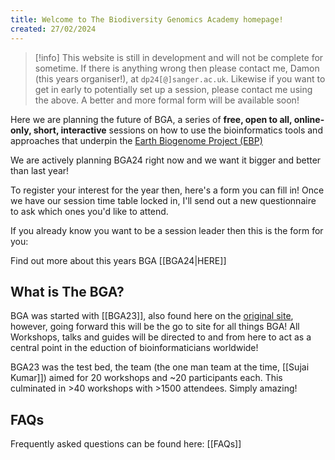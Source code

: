 ```yaml
---
title: Welcome to The Biodiversity Genomics Academy homepage!
created: 27/02/2024
---
```


>[!info]
>This website is still in development and will not be complete for sometime. If there is anything wrong then please contact me, Damon (this years organiser!),  at `dp24[@]sanger.ac.uk`. Likewise if you want to get in early to potentially set up a session, please contact me using the above. A better and more formal form will be available soon!

Here we are planning the future of BGA, a series of **free, open to all, online-only, short, interactive** sessions on how to use the bioinformatics tools and approaches that underpin the [Earth Biogenome Project (EBP)](https://earthbiogenome.org)

We are actively planning BGA24 right now and we want it bigger and better than last year!

To register your interest for the year then, here's a form you can fill in! Once we have our session time table locked in, I'll send out a new questionnaire to ask which ones you'd like to attend.

<div data-fillout-id="s3AzWt1p8Nus" data-fillout-embed-type="popup" data-fillout-button-text="Register your interest!" data-fillout-button-color="#00D084" data-fillout-button-size="medium" data-fillout-inherit-parameters></div>

<script src="https://server.fillout.com/embed/v1/"></script>

If you already know you want to be a session leader then this is the form for you:

<div data-fillout-id="k15yEJyr3xus" data-fillout-embed-type="popup" data-fillout-button-text="Session Leader Form" data-fillout-button-color="#9900EF"  data-fillout-button-size="medium" data-fillout-inherit-parameters></div>

<script src="https://server.fillout.com/embed/v1/"></script>

Find out more about this years BGA [[BGA24|HERE]]

## What is The BGA?

BGA was started with [[BGA23]], also found here on the [original site](https://bga23.org/), however, going forward this will be the go to site for all things BGA! All Workshops, talks and guides will be directed to and from here to act as a central point in the eduction of bioinformaticians worldwide!

BGA23 was the test bed, the team (the one man team at the time, [[Sujai Kumar]]) aimed for 20 workshops and ~20 participants each. This culminated in >40 workshops with >1500 attendees. Simply amazing!

## FAQs
Frequently asked questions can be found here: [[FAQs]]